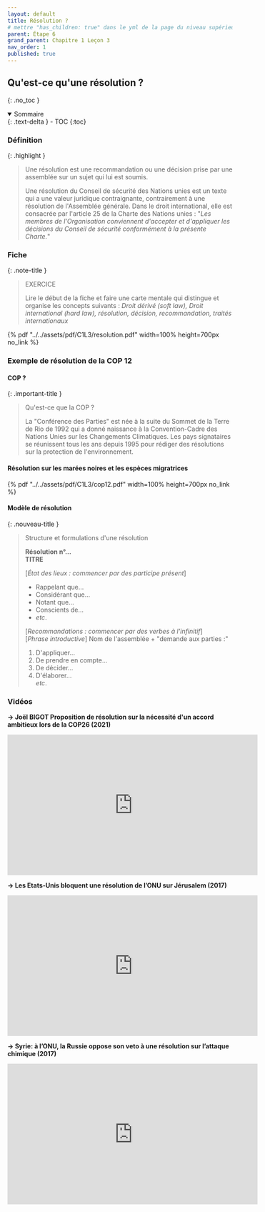 ```yaml
---
layout: default
title: Résolution ?
# mettre "has_children: true" dans le yml de la page du niveau supérieur
parent: Étape 6
grand_parent: Chapitre 1 Leçon 3
nav_order: 1
published: true
---
```

## Qu'est-ce qu'une résolution ?
{: .no_toc }

<details open markdown="block">
  <summary>
    Sommaire
  </summary>
  {: .text-delta }
- TOC
{:toc}
</details>

### Définition

{: .highlight }
> Une résolution est une recommandation ou une décision prise par une assemblée sur un sujet qui lui est soumis. 
>
> Une résolution du Conseil de sécurité des Nations unies est un texte qui a une valeur juridique contraignante, contrairement à une résolution de l'Assemblée générale. Dans le droit international, elle est consacrée par l'article 25 de la Charte des Nations unies : "*Les membres de l'Organisation conviennent d'accepter et d'appliquer les décisions du Conseil de sécurité conformément à la présente Charte.*"

### Fiche

{: .note-title }
> EXERCICE
>
> Lire le début de la fiche et faire une carte mentale qui distingue et organise les concepts suivants : *Droit dérivé (soft law), Droit international (hard law), résolution, décision, recommandation, traités internationaux*

{% pdf "../../assets/pdf/C1L3/resolution.pdf" width=100% height=700px no_link %}

### Exemple de résolution de la COP 12 

#### COP ?

{: .important-title }
> Qu'est-ce que la COP ?
> 
> La "Conférence des Parties" est née à la suite du Sommet de la Terre de Rio de 1992 qui a donné naissance à la Convention-Cadre des Nations Unies sur les Changements Climatiques. Les pays signataires se réunissent tous les ans depuis 1995 pour rédiger des résolutions sur la protection de l'environnement.

#### Résolution sur les marées noires et les espèces migratrices  

{% pdf "../../assets/pdf/C1L3/cop12.pdf" width=100% height=700px no_link %}

#### Modèle de résolution

{: .nouveau-title }
> Structure et formulations d'une résolution  
>   
> **Résolution n°...**  
> **TITRE**  
>
> [*État des lieux : commencer par des participe présent*]  
> - Rappelant que...  
> - Considérant que...  
> - Notant que...  
> - Conscients de...  
> - *etc*.
> 
> [*Recommandations : commencer par des verbes à l'infinitif*]  
> [*Phrase introductive*] Nom de l'assemblée + "demande aux parties :"  
> 1. D'appliquer...
> 2. De prendre en compte...
> 3. De décider...
> 4. D'élaborer...  
> *etc*.

### Vidéos

**→ Joël BIGOT Proposition de résolution sur la nécessité d'un accord ambitieux lors de la COP26 (2021)**  

<iframe width="560" height="315" src="https://www.youtube.com/embed/Y-nts6bEPkg?si=qzW2bAJYx60V6Vox" title="YouTube video player" frameborder="0" allow="accelerometer; autoplay; clipboard-write; encrypted-media; gyroscope; picture-in-picture; web-share" referrerpolicy="strict-origin-when-cross-origin" allowfullscreen></iframe>

**→ Les Etats-Unis bloquent une résolution de l’ONU sur Jérusalem (2017)**  

<iframe width="560" height="315" src="https://www.youtube.com/embed/UTUdoL-qUKY?si=IHfW5ciPve0P1vG2" title="YouTube video player" frameborder="0" allow="accelerometer; autoplay; clipboard-write; encrypted-media; gyroscope; picture-in-picture; web-share" referrerpolicy="strict-origin-when-cross-origin" allowfullscreen></iframe>

**→ Syrie: à l’ONU, la Russie oppose son veto à une résolution sur l’attaque chimique (2017)**

<iframe width="560" height="315" src="https://www.youtube.com/embed/RQ8oAetQdGA?si=3hdatEzFE9i_GgvP" title="YouTube video player" frameborder="0" allow="accelerometer; autoplay; clipboard-write; encrypted-media; gyroscope; picture-in-picture; web-share" referrerpolicy="strict-origin-when-cross-origin" allowfullscreen></iframe>
